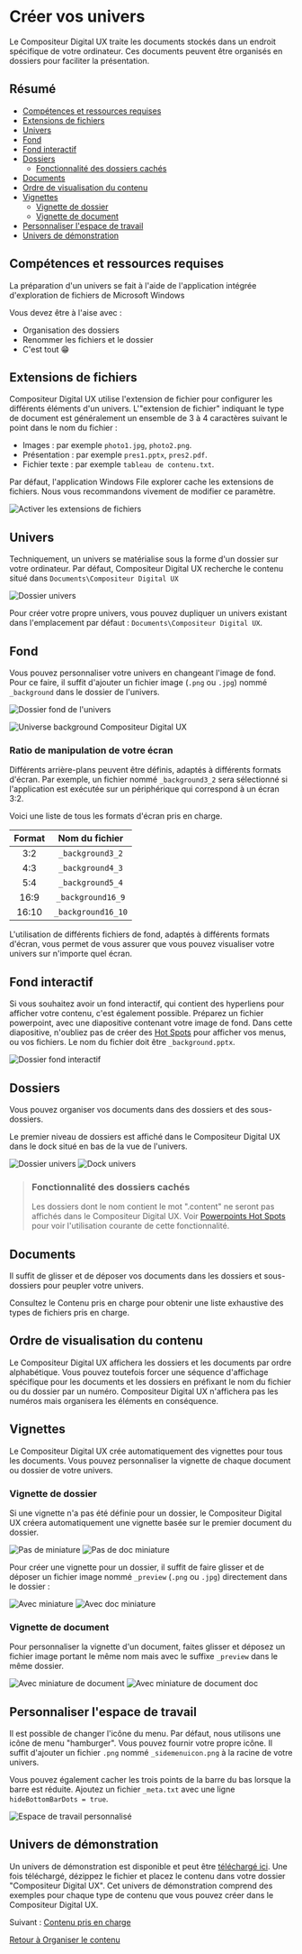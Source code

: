 # Créer vos univers

Le Compositeur Digital UX traite les documents stockés dans un endroit spécifique de votre ordinateur. Ces documents peuvent être organisés en dossiers pour faciliter la présentation.

## Résumé
* [Compétences et ressources requises](#Compétences-et-ressources-requises)
* [Extensions de fichiers](#extensions-de-fichiers)
* [Univers](#univers)
* [Fond](#fond)
* [Fond interactif](#fond-interactif)
* [Dossiers](#dossiers)
  * [Fonctionnalité des dossiers cachés](#fonctionnalité-des-dossiers-cachés)
* [Documents](#documents)
* [Ordre de visualisation du contenu](#ordre-de-visualisation-du-contenu)
* [Vignettes](#vignettes)
  * [Vignette de dossier ](#vignette-de-dossier)
  * [Vignette de document](#vignette-de-document)
* [Personnaliser l'espace de travail](#personnaliser-lespace-de-travail)
* [Univers de démonstration](#univers-de-démonstration) 


## Compétences et ressources requises

La préparation d'un univers se fait à l'aide de l'application intégrée d'exploration de fichiers de Microsoft Windows

Vous devez être à l'aise avec : 

- Organisation des dossiers 
- Renommer les fichiers et le dossier
- C'est tout &#x1F601;

## Extensions de fichiers

Compositeur Digital UX utilise l'extension de fichier pour configurer les différents éléments d'un univers.  L'"extension de fichier" indiquant le type de document est généralement un ensemble de 3 à 4 caractères suivant le point dans le nom du fichier :

- Images : par exemple `photo1.jpg`, `photo2.png`.
- Présentation : par exemple `pres1.pptx`, `pres2.pdf`.
- Fichier texte : par exemple `tableau de contenu.txt`.

Par défaut, l'application Windows File explorer cache les extensions de fichiers. Nous vous recommandons vivement de modifier ce paramètre.


![Activer les extensions de fichiers](../../en/img/enable_file_extensions.JPG)

## Univers

Techniquement, un univers se matérialise sous la forme d'un dossier sur votre ordinateur. Par défaut, Compositeur Digital UX recherche le contenu situé dans `Documents\Compositeur Digital UX`

![Dossier univers](../../en/img/universe_folder.JPG)

Pour créer votre propre univers, vous pouvez dupliquer un univers existant dans l'emplacement par défaut : `Documents\Compositeur Digital UX`.

## Fond

Vous pouvez personnaliser votre univers en changeant l'image de fond. Pour ce faire, il suffit d'ajouter un fichier image (`.png` ou `.jpg`) nommé `_background` dans le dossier de l'univers.

![Dossier fond de l'univers](../../en/img/universe_background.JPG) 

![Universe background Compositeur Digital UX](../../en/img/universe_background_cdux.JPG)

### Ratio de manipulation de votre écran

Différents arrière-plans peuvent être définis, adaptés à différents formats d'écran. Par exemple, un fichier nommé `_background3_2` sera sélectionné si l'application est exécutée sur un périphérique qui correspond à un écran 3:2.

Voici une liste de tous les formats d'écran pris en charge.

| Format| Nom du fichier     |
|:-----:|:------------------:|
| 3:2   | `_background3_2`   |
| 4:3   | `_background4_3`   |
| 5:4   | `_background5_4`   |
| 16:9  | `_background16_9`  |
| 16:10 | `_background16_10` |

L'utilisation de différents fichiers de fond, adaptés à différents formats d'écran, vous permet de vous assurer que vous pouvez visualiser votre univers sur n'importe quel écran.

## Fond interactif

Si vous souhaitez avoir un fond interactif, qui contient des hyperliens pour afficher votre contenu, c'est également possible. Préparez un fichier powerpoint, avec une diapositive contenant votre image de fond. Dans cette diapositive, n'oubliez pas de créer des [Hot Spots](../supported_content/powerpoint.md#hot-spots) pour afficher vos menus, ou vos fichiers. Le nom du fichier doit être `_background.pptx`. 

![Dossier fond interactif](../../en/img/interactive_background.JPG)

## Dossiers

Vous pouvez organiser vos documents dans des dossiers et des sous-dossiers. 

Le premier niveau de dossiers est affiché dans le Compositeur Digital UX dans le dock situé en bas de la vue de l'univers. 

![Dossier univers](../../en/img/universe_background.JPG)
![Dock univers](../../en/img/universe_dock.JPG)

>### Fonctionnalité des dossiers cachés
>
>Les dossiers dont le nom contient le mot ".content" ne seront pas affichés dans le Compositeur Digital UX.
>Voir [Powerpoints Hot Spots](supported_content/powerpoint.md#hot-spots) pour voir l'utilisation courante de cette fonctionnalité.

## Documents

Il suffit de glisser et de déposer vos documents dans les dossiers et sous-dossiers pour peupler votre univers.

Consultez le Contenu pris en charge pour obtenir une liste exhaustive des types de fichiers pris en charge.

## Ordre de visualisation du contenu

Le Compositeur Digital UX affichera les dossiers et les documents par ordre alphabétique. Vous pouvez toutefois forcer une séquence d'affichage spécifique pour les documents et les dossiers en préfixant le nom du fichier ou du dossier par un numéro. Compositeur Digital UX n'affichera pas les numéros mais organisera les éléments en conséquence.


## Vignettes 

Le Compositeur Digital UX crée automatiquement des vignettes pour tous les documents. Vous pouvez personnaliser la vignette de chaque document ou dossier de votre univers.

### Vignette de dossier 

Si une vignette n'a pas été définie pour un dossier, le Compositeur Digital UX créera automatiquement une vignette basée sur le premier document du dossier.

![Pas de miniature](../../en/img/universe_no_preview.JPG) 
![Pas de doc miniature](../../en/img/universe_no_preview_dock.JPG)

Pour créer une vignette pour un dossier, il suffit de faire glisser et de déposer un fichier image nommé `_preview` (`.png` ou `.jpg`) directement dans le dossier :


![Avec miniature](../../en/img/universe_preview.JPG) 
![Avec doc miniature](../../en/img/universe_preview_dock.JPG)

### Vignette de document

Pour personnaliser la vignette d'un document, faites glisser et déposez un fichier image portant le même nom mais avec le suffixe `_preview` dans le même dossier.

![Avec miniature de document](../../en/img/universe_document_preview.JPG) 
![Avec miniature de document doc](../../en/img/universe_document_preview_dock.JPG)

## Personnaliser l'espace de travail

Il est possible de changer l'icône du menu. Par défaut, nous utilisons une icône de menu "hamburger". Vous pouvez fournir votre propre icône. Il suffit d'ajouter un fichier `.png` nommé `_sidemenuicon.png` à la racine de votre univers.

Vous pouvez également cacher les trois points de la barre du bas lorsque la barre est réduite. Ajoutez un fichier `_meta.txt` avec une ligne `hideBottomBarDots = true`.


![Espace de travail personnalisé](../../en/img/universe_custom_ui.JPG)

## Univers de démonstration

Un univers de démonstration est disponible et peut être [téléchargé ici](../../en/organise_content/Demo-Universe.zip). Une fois téléchargé, dézippez le fichier et placez le contenu dans votre dossier "Compositeur Digital UX". Cet univers de démonstration comprend des exemples pour chaque type de contenu que vous pouvez créer dans le Compositeur Digital UX.

Suivant : [Contenu pris en charge](supported_content/index.md)

[Retour à Organiser le contenu](index.md)

